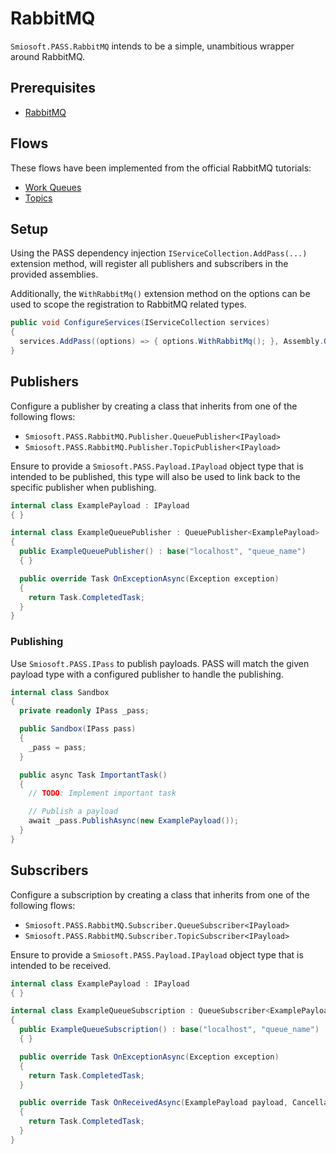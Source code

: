 # RabbitMQ

`Smiosoft.PASS.RabbitMQ` intends to be a simple, unambitious wrapper around RabbitMQ.

## Prerequisites

- [RabbitMQ](https://www.rabbitmq.com/download.html)

## Flows

These flows have been implemented from the official RabbitMQ tutorials:

- [Work Queues](https://www.rabbitmq.com/tutorials/tutorial-two-dotnet.html)
- [Topics](https://www.rabbitmq.com/tutorials/tutorial-five-dotnet.html)

## Setup

Using the PASS dependency injection `IServiceCollection.AddPass(...)` extension method, will register all publishers and subscribers in the provided assemblies.

Additionally, the `WithRabbitMq()` extension method on the options can be used to scope the registration to RabbitMQ related types.

```csharp
public void ConfigureServices(IServiceCollection services)
{
  services.AddPass((options) => { options.WithRabbitMq(); }, Assembly.GetExecutingAssembly())
}
```

## Publishers

Configure a publisher by creating a class that inherits from one of the following flows:

- `Smiosoft.PASS.RabbitMQ.Publisher.QueuePublisher<IPayload>`
- `Smiosoft.PASS.RabbitMQ.Publisher.TopicPublisher<IPayload>`

Ensure to provide a `Smiosoft.PASS.Payload.IPayload` object type that is intended to be published, this type will also be used to link back to the specific publisher when publishing.

```csharp
internal class ExamplePayload : IPayload
{ }

internal class ExampleQueuePublisher : QueuePublisher<ExamplePayload>
{
  public ExampleQueuePublisher() : base("localhost", "queue_name")
  { }

  public override Task OnExceptionAsync(Exception exception)
  {
    return Task.CompletedTask;
  }
}
```

### Publishing

Use `Smiosoft.PASS.IPass` to publish payloads. PASS will match the given payload type with a configured publisher to handle the publishing.

```csharp
internal class Sandbox
{
  private readonly IPass _pass;

  public Sandbox(IPass pass)
  {
    _pass = pass;
  }

  public async Task ImportantTask()
  {
    // TODO: Implement important task

    // Publish a payload
    await _pass.PublishAsync(new ExamplePayload());
  }
}
```

## Subscribers

Configure a subscription by creating a class that inherits from one of the following flows:

- `Smiosoft.PASS.RabbitMQ.Subscriber.QueueSubscriber<IPayload>`
- `Smiosoft.PASS.RabbitMQ.Subscriber.TopicSubscriber<IPayload>`

Ensure to provide a `Smiosoft.PASS.Payload.IPayload` object type that is intended to be received.

```csharp
internal class ExamplePayload : IPayload
{ }

internal class ExampleQueueSubscription : QueueSubscriber<ExamplePayload>
{
  public ExampleQueueSubscription() : base("localhost", "queue_name")
  { }

  public override Task OnExceptionAsync(Exception exception)
  {
    return Task.CompletedTask;
  }

  public override Task OnReceivedAsync(ExamplePayload payload, CancellationToken cancellationToken)
  {
    return Task.CompletedTask;
  }
}
```
